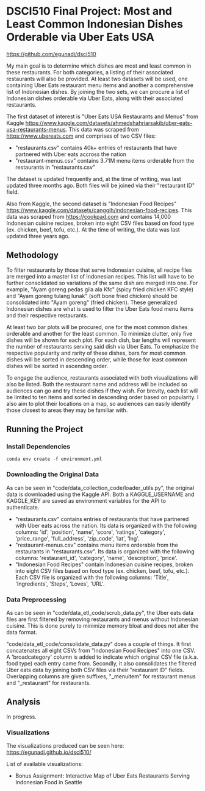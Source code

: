 # DSCI510 Final Project: Most and Least Common Indonesian Dishes Orderable via Uber Eats USA

https://github.com/egunadi/dsci510

My main goal is to determine which dishes are most and least common in these restaurants. For both categories, a listing of their associated restaurants will also be provided. At least two datasets will be used, one containing Uber Eats restaurant menu items and another a comprehensive list of Indonesian dishes. By joining the two sets, we can procure a list of Indonesian dishes orderable via Uber Eats, along with their associated restaurants. 

The first dataset of interest is "Uber Eats USA Restaurants and Menus" from Kaggle <https://www.kaggle.com/datasets/ahmedshahriarsakib/uber-eats-usa-restaurants-menus>. This data was scraped from <https://www.ubereats.com> and comprises of two CSV files:

- "restaurants.csv" contains 40k+ entries of restaurants that have partnered with Uber eats accross the nation
- "restaurant-menus.csv" contains 3.71M menu items orderable from the restaurants in "restaurants.csv"

The dataset is updated frequently and, at the time of writing, was last updated three months ago. Both files will be joined via their "restaurant ID" field.

Also from Kaggle, the second dataset is "Indonesian Food Recipes" <https://www.kaggle.com/datasets/canggih/indonesian-food-recipes>. This data was scraped from <https://cookpad.com> and contains 14,000 Indonesian cuisine recipes, broken into eight CSV files based on food type (ex. chicken, beef, tofu, etc.). At the time of writing, the data was last updated three years ago.

## Methodology

To filter restaurants by those that serve Indonesian cuisine, all recipe files are merged into a master list of Indonesian recipes. This list will have to be further consolidated so variations of the same dish are merged into one. For example, "Ayam goreng pedas gila ala Kfc" (spicy fried chicken KFC style) and "Ayam goreng tulang lunak" (soft bone fried chicken) should be consolidated into "Ayam goreng" (fried chicken). These generalized Indonesian dishes are what is used to filter the Uber Eats food menu items and their respective restaurants.

At least two bar plots will be procured, one for the most common dishes orderable and another for the least common. To minimize clutter, only five dishes will be shown for each plot. For each dish, bar lengths will represent the number of restaurants serving said dish via Uber Eats. To emphasize the respective popularity and rarity of these dishes, bars for most common dishes will be sorted in descending order, while those for least common dishes will be sorted in ascending order.

To engage the audience, restaurants associated with both visualizations will also be listed. Both the restaurant name and address will be included so audiences can go and try these dishes if they wish. For brevity, each list will be limited to ten items and sorted in descending order based on popularity. I also aim to plot their locations on a map, so audiences can easily identify those closest to areas they may be familiar with.

## Running the Project

### Install Dependencies

```
conda env create -f environment.yml
```

### Downloading the Original Data

As can be seen in "code/data_collection_code/loader_utils.py", the original data is downloaded using the Kaggle API. Both a KAGGLE_USERNAME and KAGGLE_KEY are saved as environment variables for the API to authenticate.

- "restaurants.csv" contains entries of restaurants that have partnered with Uber eats across the nation. Its data is organized with the following columns: 'id', 'position', 'name', 'score', 'ratings', 'category', 'price_range', 'full_address', 'zip_code', 'lat', 'lng'.
- "restaurant-menus.csv" contains menu items orderable from the restaurants in "restaurants.csv". Its data is organized with the following columns: 'restaurant_id', 'category', 'name', 'description', 'price'.
- "Indonesian Food Recipes" contain Indonesian cuisine recipes, broken into eight CSV files based on food type (ex. chicken, beef, tofu, etc.). Each CSV file is organized with the following columns: 'Title', 'Ingredients', 'Steps', 'Loves', 'URL'.

### Data Preprocessing 

As can be seen in "code/data_etl_code/scrub_data.py", the Uber eats data files are first filtered by removing restaurants and menus without Indonesian cuisine. This is done purely to minimize memory bloat and does not alter the data format.

"code/data_etl_code/consolidate_data.py" does a couple of things. It first concatenates all eight CSVs from "Indonesian Food Recipes" into one CSV. A 'broadcategory' column is added to indicate which original CSV file (a.k.a. food type) each entry came from. Secondly, it also consolidates the filtered Uber eats data by joining both CSV files via their "restaurant ID" fields. Overlapping columns are given suffixes, "_menuitem" for restaurant menus and "_restaurant" for restaurants. 

## Analysis

In progress.

### Visualizations

The visualizations produced can be seen here:
https://egunadi.github.io/dsci510/

List of available visualizations:

- Bonus Assignment: Interactive Map of Uber Eats Restaurants Serving Indonesian Food in Seattle
